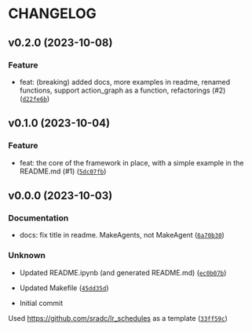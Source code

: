 # CHANGELOG



## v0.2.0 (2023-10-08)

### Feature

* feat: (breaking) added docs, more examples in readme, renamed functions, support action_graph as a function, refactorings (#2) ([`d22fe6b`](https://github.com/sradc/MakeAgents/commit/d22fe6b4c51b17a0e89a777be3e4fe915f77acc4))


## v0.1.0 (2023-10-04)

### Feature

* feat: the core of the framework in place, with a simple example in the README.md (#1) ([`5dc07fb`](https://github.com/sradc/MakeAgents/commit/5dc07fb15713e92989f4158aec9d3a677dfe48ba))


## v0.0.0 (2023-10-03)

### Documentation

* docs: fix title in readme. MakeAgents, not MakeAgent ([`6a70b30`](https://github.com/sradc/MakeAgents/commit/6a70b304170e884292f3dd5ad1f3af44c175cf2e))

### Unknown

* Updated README.ipynb (and generated README.md) ([`ec0b07b`](https://github.com/sradc/MakeAgents/commit/ec0b07b95ba33643411b43a889e9cb644f6bf2bb))

* Updated Makefile ([`45dd35d`](https://github.com/sradc/MakeAgents/commit/45dd35dfe22339c2f0f773f930ef1a32f8324cf1))

* Initial commit

Used https://github.com/sradc/lr_schedules as a template ([`33ff59c`](https://github.com/sradc/MakeAgents/commit/33ff59cf53884220d21caed5c3737ec32360b416))
